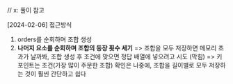 // x: 풀이 참고

[2024-02-06] 접근방식

1. orders를 순회하며 조합 생성
2. **나머지 요소를 순회하며 조합의 등장 횟수 세기**
   => 조합을 모두 저장하면 메모리 초과가 날까봐, 조합 생성 후 조건에 맞으면 정답 배열에 넣으려고 시도 (막힘)
   => 키포인트는 조건(가장 많이 주문한 조합) 확인은 나중에, 조합을 길이별로 모두 저장하는 것이 훨씬 간단하고 쉽다

